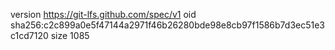 version https://git-lfs.github.com/spec/v1
oid sha256:c2c899a0e5f47144a2971f46b26280bde98e8cb97f1586b7d3ec51e3c1cd7120
size 1085
